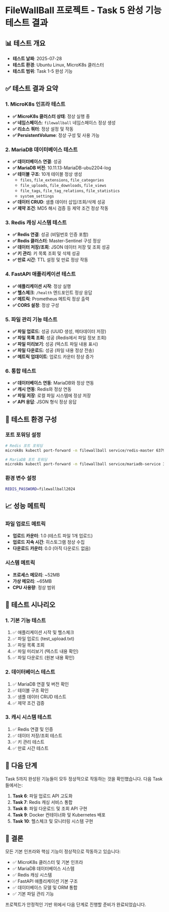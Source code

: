 # FileWallBall 프로젝트 - Task 5 완성 기능 테스트 결과

## 📊 테스트 개요
- **테스트 날짜**: 2025-07-28
- **테스트 환경**: Ubuntu Linux, MicroK8s 클러스터
- **테스트 범위**: Task 1-5 완성 기능

## ✅ 테스트 결과 요약

### 1. MicroK8s 인프라 테스트
- **✅ MicroK8s 클러스터 상태**: 정상 실행 중
- **✅ 네임스페이스**: `filewallball` 네임스페이스 정상 생성
- **✅ 리소스 쿼터**: 정상 설정 및 작동
- **✅ PersistentVolume**: 정상 구성 및 사용 가능

### 2. MariaDB 데이터베이스 테스트
- **✅ 데이터베이스 연결**: 성공
- **✅ MariaDB 버전**: 10.11.13-MariaDB-ubu2204-log
- **✅ 테이블 구조**: 10개 테이블 정상 생성
  - `files`, `file_extensions`, `file_categories`
  - `file_uploads`, `file_downloads`, `file_views`
  - `file_tags`, `file_tag_relations`, `file_statistics`
  - `system_settings`
- **✅ 데이터 CRUD**: 샘플 데이터 삽입/조회/삭제 성공
- **✅ 제약 조건**: MD5 해시 검증 등 제약 조건 정상 작동

### 3. Redis 캐싱 시스템 테스트
- **✅ Redis 연결**: 성공 (비밀번호 인증 포함)
- **✅ Redis 클러스터**: Master-Sentinel 구성 정상
- **✅ 데이터 저장/조회**: JSON 데이터 저장 및 조회 성공
- **✅ 키 관리**: 키 목록 조회 및 삭제 성공
- **✅ 만료 시간**: TTL 설정 및 만료 정상 작동

### 4. FastAPI 애플리케이션 테스트
- **✅ 애플리케이션 시작**: 정상 실행
- **✅ 헬스체크**: `/health` 엔드포인트 정상 응답
- **✅ 메트릭**: Prometheus 메트릭 정상 출력
- **✅ CORS 설정**: 정상 구성

### 5. 파일 관리 기능 테스트
- **✅ 파일 업로드**: 성공 (UUID 생성, 메타데이터 저장)
- **✅ 파일 목록 조회**: 성공 (Redis에서 파일 정보 조회)
- **✅ 파일 미리보기**: 성공 (텍스트 파일 내용 표시)
- **✅ 파일 다운로드**: 성공 (파일 내용 정상 전송)
- **✅ 메트릭 업데이트**: 업로드 카운터 정상 증가

### 6. 통합 테스트
- **✅ 데이터베이스 연동**: MariaDB와 정상 연동
- **✅ 캐시 연동**: Redis와 정상 연동
- **✅ 파일 저장**: 로컬 파일 시스템에 정상 저장
- **✅ API 응답**: JSON 형식 정상 응답

## 🔧 테스트 환경 구성

### 포트 포워딩 설정
```bash
# Redis 포트 포워딩
microk8s kubectl port-forward -n filewallball service/redis-master 6379:6379

# MariaDB 포트 포워딩
microk8s kubectl port-forward -n filewallball service/mariadb-service 3306:3306
```

### 환경 변수 설정
```bash
REDIS_PASSWORD=filewallball2024
```

## 📈 성능 메트릭

### 파일 업로드 메트릭
- **업로드 카운터**: 1.0 (테스트 파일 1개 업로드)
- **업로드 지속 시간**: 히스토그램 정상 수집
- **다운로드 카운터**: 0.0 (아직 다운로드 없음)

### 시스템 메트릭
- **프로세스 메모리**: ~52MB
- **가상 메모리**: ~65MB
- **CPU 사용량**: 정상 범위

## 🎯 테스트 시나리오

### 1. 기본 기능 테스트
1. ✅ 애플리케이션 시작 및 헬스체크
2. ✅ 파일 업로드 (test_upload.txt)
3. ✅ 파일 목록 조회
4. ✅ 파일 미리보기 (텍스트 내용 확인)
5. ✅ 파일 다운로드 (원본 내용 확인)

### 2. 데이터베이스 테스트
1. ✅ MariaDB 연결 및 버전 확인
2. ✅ 테이블 구조 확인
3. ✅ 샘플 데이터 CRUD 테스트
4. ✅ 제약 조건 검증

### 3. 캐시 시스템 테스트
1. ✅ Redis 연결 및 인증
2. ✅ 데이터 저장/조회 테스트
3. ✅ 키 관리 테스트
4. ✅ 만료 시간 테스트

## 🚀 다음 단계

Task 5까지 완성된 기능들이 모두 정상적으로 작동하는 것을 확인했습니다. 다음 Task들에서는:

1. **Task 6**: 파일 업로드 API 고도화
2. **Task 7**: Redis 캐싱 서비스 통합
3. **Task 8**: 파일 다운로드 및 조회 API 구현
4. **Task 9**: Docker 컨테이너화 및 Kubernetes 배포
5. **Task 10**: 헬스체크 및 모니터링 시스템 구현

## 📝 결론

모든 기본 인프라와 핵심 기능이 정상적으로 작동하고 있습니다:
- ✅ MicroK8s 클러스터 및 기본 인프라
- ✅ MariaDB 데이터베이스 시스템
- ✅ Redis 캐싱 시스템
- ✅ FastAPI 애플리케이션 기본 구조
- ✅ 데이터베이스 모델 및 ORM 통합
- ✅ 기본 파일 관리 기능

프로젝트가 안정적인 기반 위에서 다음 단계로 진행할 준비가 완료되었습니다. 